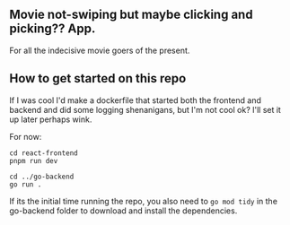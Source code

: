## Movie not-swiping but maybe clicking and picking?? App. 
For all the indecisive movie goers of the present. 

## How to get started on this repo

If I was cool I'd make a dockerfile that started both the frontend and backend and did some logging
shenanigans, but I'm not cool ok? I'll set it up later perhaps wink. 

For now: 

```
cd react-frontend
pnpm run dev

cd ../go-backend
go run .
```

If its the initial time running the repo, you also need to `go mod tidy` in the go-backend folder to
download and install the dependencies. 

